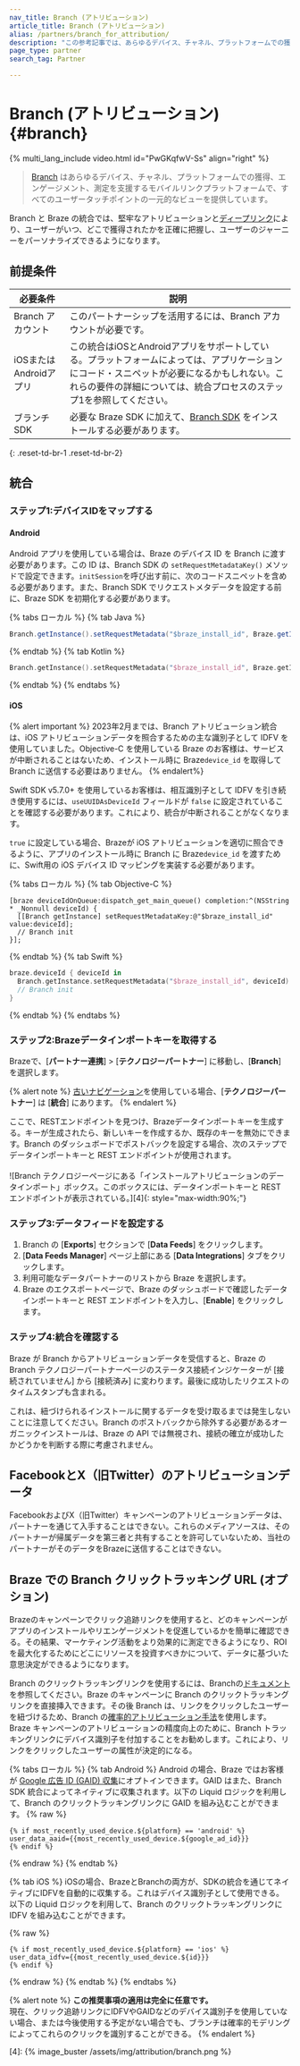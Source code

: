 ```yaml
---
nav_title: Branch (アトリビューション)
article_title: Branch (アトリビューション)
alias: /partners/branch_for_attribution/
description: "この参考記事では、あらゆるデバイス、チャネル、プラットフォームでの獲得、エンゲージメント、測定を支援するモバイルリンクプラットフォームであるBrazeとBranchのパートナーシップについて概説している。"
page_type: partner
search_tag: Partner

---
```


# Branch (アトリビューション) {#branch}

{% multi_lang_include video.html id="PwGKqfwV-Ss" align="right" %}

> [Branch](https://docs.branch.io/pages/integrations/braze/) はあらゆるデバイス、チャネル、プラットフォームでの獲得、エンゲージメント、測定を支援するモバイルリンクプラットフォームで、すべてのユーザータッチポイントの一元的なビューを提供しています。

Branch と Braze の統合では、堅牢なアトリビューションと[ディープリンク]({{site.baseurl}}/partners/channel_extensions/deep_linking/branch_for_deeplinking/)により、ユーザーがいつ、どこで獲得されたかを正確に把握し、ユーザーのジャーニーをパーソナライズできるようになります。

## 前提条件

| 必要条件 | 説明 |
|---|---|
| Branch アカウント | このパートナーシップを活用するには、Branch アカウントが必要です。 |
| iOSまたはAndroidアプリ | この統合はiOSとAndroidアプリをサポートしている。プラットフォームによっては、アプリケーションにコード・スニペットが必要になるかもしれない。これらの要件の詳細については、統合プロセスのステップ1を参照してください。 |
| ブランチSDK | 必要な Braze SDK に加えて、[Branch SDK](https://help.branch.io/developers-hub/docs/native-sdks-overview) をインストールする必要があります。 |
{: .reset-td-br-1 .reset-td-br-2}

## 統合

### ステップ1:デバイスIDをマップする

#### Android 

Android アプリを使用している場合は、Braze のデバイス ID を Branch に渡す必要があります。この ID は、Branch SDK の `setRequestMetadataKey()` メソッドで設定できます。`initSession`を呼び出す前に、次のコードスニペットを含める必要があります。また、Branch SDK でリクエストメタデータを設定する前に、Braze SDK を初期化する必要があります。

{% tabs ローカル %}
{% tab Java %}
```java
Branch.getInstance().setRequestMetadata("$braze_install_id", Braze.getInstance(context).deviceId); 
```
{% endtab %}
{% tab Kotlin %}
```kotlin
Branch.getInstance().setRequestMetadata("$braze_install_id", Braze.getInstance(context).deviceId)
```
{% endtab %}
{% endtabs %}

#### iOS

{% alert important %}
2023年2月までは、Branch アトリビューション統合は、iOS アトリビューションデータを照合するための主な識別子として IDFV を使用していました。Objective-C を使用している Braze のお客様は、サービスが中断されることはないため、インストール時に Braze`device_id` を取得して Branch に送信する必要はありません。
{% endalert%}

Swift SDK v5.7.0+ を使用しているお客様は、相互識別子として IDFV を引き続き使用するには、`useUUIDAsDeviceId` フィールドが `false` に設定されていることを確認する必要があります。これにより、統合が中断されることがなくなります。 

`true` に設定している場合、Brazeが iOS アトリビューションを適切に照合できるように、アプリのインストール時に Branch に Braze`device_id` を渡すために、Swift用の iOS デバイス ID マッピングを実装する必要があります。

{% tabs ローカル %}
{% tab Objective-C %}
```objc
[braze deviceIdOnQueue:dispatch_get_main_queue() completion:^(NSString * _Nonnull deviceId) {
  [[Branch getInstance] setRequestMetadataKey:@"$braze_install_id" value:deviceId];
  // Branch init
}];
```
{% endtab %}
{% tab Swift %}

```swift
braze.deviceId { deviceId in
  Branch.getInstance.setRequestMetadata("$braze_install_id", deviceId)
  // Branch init 
}
```

{% endtab %}
{% endtabs %}

### ステップ2:Brazeデータインポートキーを取得する

Brazeで、\[**パートナー連携**] > \[**テクノロジーパートナー**] に移動し、\[**Branch**] を選択します。 

{% alert note %}
[古いナビゲーション]({{site.baseurl}}/navigation)を使用している場合、\[**テクノロジーパートナー**] は \[**統合**] にあります。
{% endalert %}

ここで、RESTエンドポイントを見つけ、Brazeデータインポートキーを生成する。キーが生成されたら、新しいキーを作成するか、既存のキーを無効にできます。Branch のダッシュボードでポストバックを設定する場合、次のステップでデータインポートキーと REST エンドポイントが使用されます。<br><br>![Branch テクノロジーページにある「インストールアトリビューションのデータインポート」ボックス。このボックスには、データインポートキーと REST エンドポイントが表示されている。][4]{: style="max-width:90%;"}

### ステップ3:データフィードを設定する

1. Branch の \[**Exports**] セクションで \[**Data Feeds**] をクリックします。
2. \[**Data Feeds Manager**] ページ上部にある \[**Data Integrations**] タブをクリックします。 
3. 利用可能なデータパートナーのリストから Braze を選択します。 
4. Braze のエクスポートページで、Braze のダッシュボードで確認したデータインポートキーと REST エンドポイントを入力し、\[**Enable**] をクリックします。

### ステップ4:統合を確認する

Braze が Branch からアトリビューションデータを受信すると、Braze の Branch テクノロジーパートナーページのステータス接続インジケーターが \[接続されていません] から \[接続済み] に変わります。最後に成功したリクエストのタイムスタンプも含まれる。 

これは、紐づけられるインストールに関するデータを受け取るまでは発生しないことに注意してください。Branch のポストバックから除外する必要があるオーガニックインストールは、Braze の API では無視され、接続の確立が成功したかどうかを判断する際に考慮されません。

## FacebookとX（旧Twitter）のアトリビューションデータ

FacebookおよびX（旧Twitter）キャンペーンのアトリビューションデータは、パートナーを通じて入手することはできない。これらのメディアソースは、そのパートナーが帰属データを第三者と共有することを許可していないため、当社のパートナーがそのデータをBrazeに送信することはできない。

## Braze での Branch クリックトラッキング URL (オプション)

Brazeのキャンペーンでクリック追跡リンクを使用すると、どのキャンペーンがアプリのインストールやリエンゲージメントを促進しているかを簡単に確認できる。その結果、マーケティング活動をより効果的に測定できるようになり、ROI を最大化するためにどこにリソースを投資すべきかについて、データに基づいた意思決定ができるようになります。

Branch のクリックトラッキングリンクを使用するには、Branchの[ドキュメント](https://help.branch.io/using-branch/docs/ad-links)を参照してください。Braze のキャンペーンに Branch のクリックトラッキングリンクを直接挿入できます。その後 Branch は、リンクをクリックしたユーザーを紐づけるため、Branch の[確率的アトリビューション手法](https://help.branch.io/using-branch/docs/branch-attribution-logic-settings)を使用します。Braze キャンペーンのアトリビューションの精度向上のために、Branch トラッキングリンクにデバイス識別子を付加することをお勧めします。これにより、リンクをクリックしたユーザーの属性が決定的になる。

{% tabs ローカル %}
{% tab Android %}
Android の場合、Braze ではお客様が [Google 広告 ID (GAID) 収集]({{site.baseurl}}/developer_guide/platform_integration_guides/android/initial_sdk_setup/optional_gaid_collection/#optional-google-advertising-id)にオプトインできます。GAID はまた、Branch SDK 統合によってネイティブに収集されます。以下の Liquid ロジックを利用して、Branch のクリックトラッキングリンクに GAID を組み込むことができます。
{% raw %}
```
{% if most_recently_used_device.${platform} == 'android' %}
user_data_aaid={{most_recently_used_device.${google_ad_id}}}
{% endif %}
```
{% endraw %}
{% endtab %}

{% tab iOS %}
iOSの場合、BrazeとBranchの両方が、SDKの統合を通じてネイティブにIDFVを自動的に収集する。これはデバイス識別子として使用できる。以下の Liquid ロジックを利用して、Branch のクリックトラッキングリンクに IDFV を組み込むことができます。

{% raw %}
```
{% if most_recently_used_device.${platform} == 'ios' %}
user_data_idfv={{most_recently_used_device.${id}}}
{% endif %}
```
{% endraw %}
{% endtab %}
{% endtabs %}

{% alert note %}
**この推奨事項の適用は完全に任意です。**<br>
現在、クリック追跡リンクにIDFVやGAIDなどのデバイス識別子を使用していない場合、または今後使用する予定がない場合でも、ブランチは確率的モデリングによってこれらのクリックを識別することができる。
{% endalert %}

[22]: https://docs.branch.io/pages/exports/ua-webhooks/ "Branch Webhook"
[4]: {% image_buster /assets/img/attribution/branch.png %}
